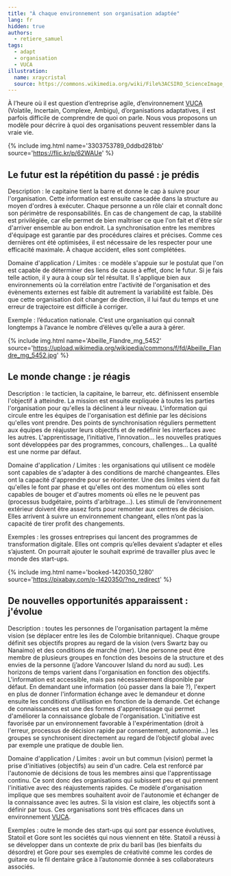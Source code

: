 ```yaml
---
title: "À chaque environnement son organisation adaptée"
lang: fr
hidden: true
authors:
  - retiere_samuel
tags:
  - adapt
  - organisation
  - VUCA
illustration:
  name: xraycristal
  source: https://commons.wikimedia.org/wiki/File%3ACSIRO_ScienceImage_296_Protein_Crystals_Use_in_XRay_Crystallography.jpg
---
```


À l’heure où il est question d’entreprise agile, d’environnement [VUCA] (Volatile, Incertain, Complexe, Ambigu), d’organisations adaptatives, il est parfois difficile de comprendre de quoi on parle. Nous vous proposons un modèle pour décrire à quoi des organisations peuvent ressembler dans la vraie vie.


{% include img.html
    name='3303753789_0ddbd281bb'
    source='https://flic.kr/p/62WAUe'
%}

## Le futur est la répétition du passé : je prédis

Description : le capitaine tient la barre et donne le cap à suivre pour l'organisation. Cette information est ensuite cascadée dans la structure au moyen d'ordres à exécuter. Chaque personne a un rôle clair et connaît donc son périmètre de responsabilités. En cas de changement de cap, la stabilité est privilégiée, car elle permet de bien maîtriser ce que l'on fait et d'être sûr d'arriver ensemble au bon endroit. La synchronisation entre les membres d'équipage est garantie par des procédures claires et précises. Comme ces dernières ont été optimisées, il est nécessaire de les respecter pour une efficacité maximale. À chaque accident, elles sont complétées.

Domaine d'application / Limites : ce modèle s'appuie sur le postulat que l'on est capable de déterminer des liens de cause à effet, donc le futur. Si je fais telle action, il y aura à coup sûr tel résultat. Il s'applique bien aux environnements où la corrélation entre l'activité de l'organisation et des évènements externes est faible dit autrement la variabilité est faible. Dès que cette organisation doit changer de direction, il lui faut du temps et une erreur de trajectoire est difficile à corriger.

Exemple : l’éducation nationale. C’est une organisation qui connaît longtemps à l’avance le nombre d’élèves qu’elle a aura à gérer.


{% include img.html
    name='Abeille_Flandre_mg_5452'
    source='https://upload.wikimedia.org/wikipedia/commons/f/fd/Abeille_Flandre_mg_5452.jpg'
%}

## Le monde change : je réagis

Description : le tacticien, la capitaine, le barreur, etc. définissent ensemble l'objectif à atteindre. La mission est ensuite expliquée à toutes les parties l'organisation pour qu'elles la déclinent à leur niveau. L'information qui circule entre les équipes de l'organisation est définie par les décisions qu'elles vont prendre. Des points de synchronisation réguliers permettent aux équipes de réajuster leurs objectifs et de redéfinir les interfaces avec les autres. L'apprentissage, l’initiative, l’innovation… les nouvelles pratiques sont développées par des programmes, concours, challenges… La qualité est une norme par défaut.

Domaine d'application / Limites : les organisations qui utilisent ce modèle sont capables de s'adapter à des conditions de marché changeantes. Elles ont la capacité d'apprendre pour se réorienter. Une des limites vient du fait qu'elles le font par phase et qu'elles ont des momentum où elles sont capables de bouger et d'autres moments où elles ne le peuvent pas (processus budgétaire, points d'arbitrage…). Les stimuli de l’environnement extérieur doivent être assez forts pour remonter aux centres de décision. Elles arrivent à suivre un environnement changeant, elles n’ont pas la capacité de tirer profit des changements.

Exemples : les grosses entreprises qui lancent des programmes de transformation digitale. Elles ont compris qu’elles devaient s’adapter et elles s’ajustent. On pourrait ajouter le souhait exprimé de travailler plus avec le monde des start-ups.


{% include img.html
    name='booked-1420350_1280'
    source='https://pixabay.com/p-1420350/?no_redirect'
%}

## De nouvelles opportunités apparaissent : j'évolue

Description : toutes les personnes de l'organisation partagent la même vision (se déplacer entre les iles de Colombie britannique). Chaque groupe définit ses objectifs propres au regard de la vision (vers Swartz bay ou Nanaimo) et des conditions de marché (mer). Une personne peut être membre de plusieurs groupes en fonction des besoins de la structure et des envies de la personne (j’adore Vancouver Island du nord au sud). Les horizons de temps varient dans l'organisation en fonction des objectifs. L'information est accessible, mais pas nécessairement disponible par défaut. En demandant une information (où passer dans la baie ?), l'expert en plus de donner l'information échange avec le demandeur et donne ensuite les conditions d’utilisation en fonction de la demande. Cet échange de connaissances est une des formes d'apprentissage qui permet d'améliorer la connaissance globale de l'organisation. L'initiative est favorisée par un environnement favorable à l'expérimentation (droit à l'erreur, processus de décision rapide par consentement, autonomie…) les groupes se synchronisent directement au regard de l’objectif global avec par exemple une pratique de double lien.

Domaine d'application / Limites : avoir un but commun (vision) permet la prise d'initiatives (objectifs) au sein d'un cadre. Cela est renforcé par l'autonomie de décisions de tous les membres ainsi que l'apprentissage continu. Ce sont donc des organisations qui subissent peu et qui prennent l'initiative avec des réajustements rapides. Ce modèle d'organisation implique que ses membres souhaitent avoir de l'autonomie et échanger de la connaissance avec les autres. Si la vision est claire, les objectifs sont à définir par tous. Ces organisations sont très efficaces dans un environnement [VUCA].

Exemples : outre le monde des start-ups qui sont par essence évolutives, Statoil et Gore sont les sociétés qui nous viennent en tête. Statoil a réussi à se développer dans un contexte de prix du baril bas (les bienfaits du désordre) et Gore pour ses exemples de créativité comme les cordes de guitare ou le fil dentaire grâce à l’autonomie donnée à ses collaborateurs associés.



[VUCA]: https://en.wikipedia.org/wiki/Volatility,_uncertainty,_complexity_and_ambiguity
